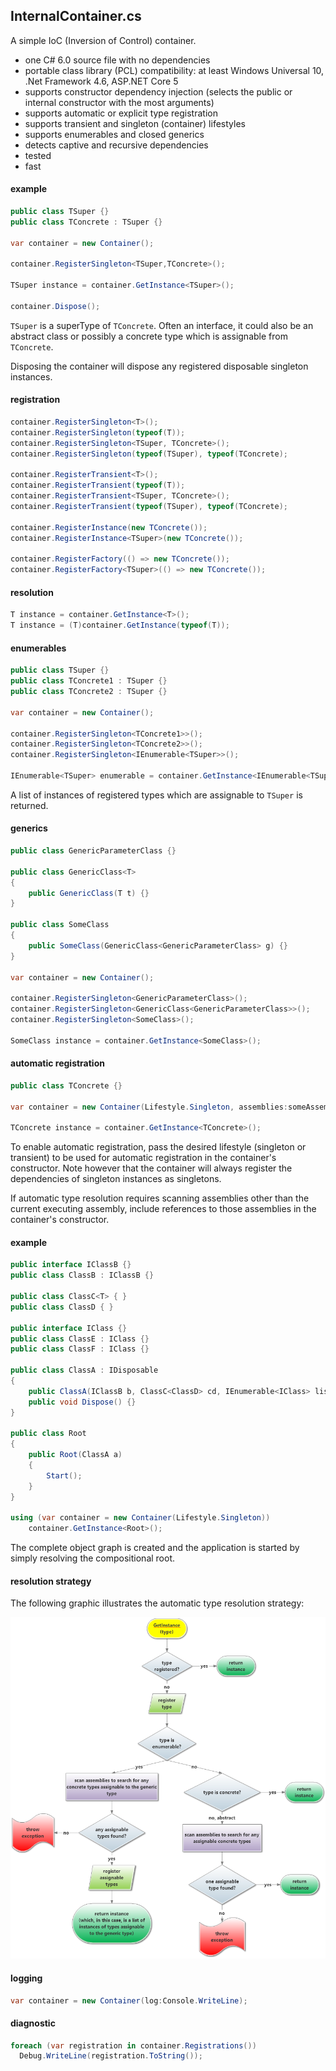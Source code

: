## InternalContainer.cs
A simple IoC (Inversion of Control) container.
- one C# 6.0 source file with no dependencies
- portable class library (PCL) compatibility: at least Windows Universal 10, .Net Framework 4.6, ASP.NET Core 5
- supports constructor dependency injection (selects the public or internal constructor with the most arguments)
- supports automatic or explicit type registration
- supports transient and singleton (container) lifestyles
- supports enumerables and closed generics
- detects captive and recursive dependencies
- tested
- fast

#### example
```csharp
public class TSuper {}
public class TConcrete : TSuper {}

var container = new Container();

container.RegisterSingleton<TSuper,TConcrete>();

TSuper instance = container.GetInstance<TSuper>();

container.Dispose();
```
`TSuper` is a superType of `TConcrete`. Often an interface, it could also be an abstract class or possibly a concrete type which is assignable from `TConcrete`.  

Disposing the container will dispose any registered disposable singleton instances.

#### registration
```csharp
container.RegisterSingleton<T>();
container.RegisterSingleton(typeof(T));
container.RegisterSingleton<TSuper, TConcrete>();
container.RegisterSingleton(typeof(TSuper), typeof(TConcrete);

container.RegisterTransient<T>();
container.RegisterTransient(typeof(T));
container.RegisterTransient<TSuper, TConcrete>();
container.RegisterTransient(typeof(TSuper), typeof(TConcrete);

container.RegisterInstance(new TConcrete());
container.RegisterInstance<TSuper>(new TConcrete());

container.RegisterFactory(() => new TConcrete());
container.RegisterFactory<TSuper>(() => new TConcrete());
```
#### resolution
```csharp
T instance = container.GetInstance<T>();
T instance = (T)container.GetInstance(typeof(T));
```
#### enumerables
```csharp
public class TSuper {}
public class TConcrete1 : TSuper {}
public class TConcrete2 : TSuper {}

var container = new Container();

container.RegisterSingleton<TConcrete1>>();
container.RegisterSingleton<TConcrete2>>();
container.RegisterSingleton<IEnumerable<TSuper>>();

IEnumerable<TSuper> enumerable = container.GetInstance<IEnumerable<TSuper>>();
```
A list of instances of registered types which are assignable to `TSuper` is returned.
#### generics
```csharp
public class GenericParameterClass {}

public class GenericClass<T>
{
    public GenericClass(T t) {}
}

public class SomeClass
{
    public SomeClass(GenericClass<GenericParameterClass> g) {}
}

var container = new Container();

container.RegisterSingleton<GenericParameterClass>();
container.RegisterSingleton<GenericClass<GenericParameterClass>>();
container.RegisterSingleton<SomeClass>();

SomeClass instance = container.GetInstance<SomeClass>();
```
#### automatic registration
```csharp
public class TConcrete {}

var container = new Container(Lifestyle.Singleton, assemblies:someAssembly);

TConcrete instance = container.GetInstance<TConcrete>();
```
To enable automatic registration, pass the desired lifestyle (singleton or transient) to be used for automatic registration in the container's constructor. Note however that the container will always register the dependencies of singleton instances as singletons.

If automatic type resolution requires scanning assemblies other than the current executing assembly, include references to those assemblies in the container's constructor.

#### example
```csharp
public interface IClassB {}
public class ClassB : IClassB {}

public class ClassC<T> { }
public class ClassD { }

public interface IClass {}
public class ClassE : IClass {}
public class ClassF : IClass {}

public class ClassA : IDisposable
{
    public ClassA(IClassB b, ClassC<ClassD> cd, IEnumerable<IClass> list) {}
    public void Dispose() {}
}

public class Root
{
    public Root(ClassA a)
    {
        Start();
    }
}

using (var container = new Container(Lifestyle.Singleton))
    container.GetInstance<Root>();
```
The complete object graph is created and the application is started by simply resolving the compositional root. 

#### resolution strategy
The following graphic illustrates the automatic type resolution strategy:

![Image of Resolution Strategy](https://github.com/dshe/InternalContainer/blob/master/TypeResolutionFlowChart.png)

#### logging
```csharp
var container = new Container(log:Console.WriteLine);
```
#### diagnostic
```csharp
foreach (var registration in container.Registrations())
  Debug.WriteLine(registration.ToString());
```
